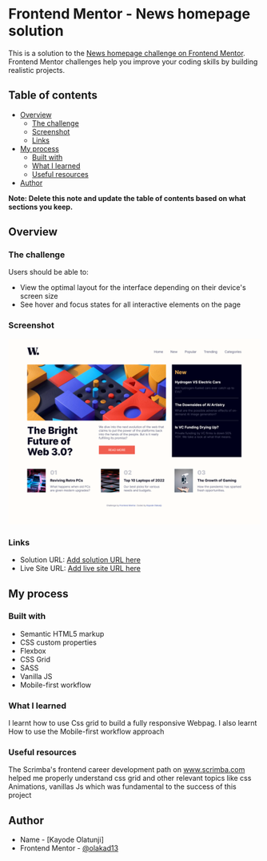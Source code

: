 # Frontend Mentor - News homepage solution

This is a solution to the [News homepage challenge on Frontend Mentor](https://www.frontendmentor.io/challenges/news-homepage-H6SWTa1MFl). Frontend Mentor challenges help you improve your coding skills by building realistic projects. 

## Table of contents

- [Overview](#overview)
  - [The challenge](#the-challenge)
  - [Screenshot](#screenshot)
  - [Links](#links)
- [My process](#my-process)
  - [Built with](#built-with)
  - [What I learned](#what-i-learned)
  - [Useful resources](#useful-resources)
- [Author](#author)

**Note: Delete this note and update the table of contents based on what sections you keep.**

## Overview

### The challenge

Users should be able to:

- View the optimal layout for the interface depending on their device's screen size
- See hover and focus states for all interactive elements on the page

### Screenshot

![](./images/screenshot.png)


### Links

- Solution URL: [Add solution URL here](https://your-solution-url.com)
- Live Site URL: [Add live site URL here](https://your-live-site-url.com)

## My process

### Built with

- Semantic HTML5 markup
- CSS custom properties
- Flexbox
- CSS Grid
- SASS
- Vanilla JS
- Mobile-first workflow

### What I learned

I learnt how to use Css grid to build a fully responsive Webpag. I also learnt How to use the Mobile-first 
workflow approach


### Useful resources
The Scrimba's frontend career development path on www.scrimba.com helped me properly understand css grid and 
other relevant topics like css Animations, vanillas Js which was fundamental to the success of this project


## Author

- Name - [Kayode Olatunji]
- Frontend Mentor - [@olakad13](https://www.frontendmentor.io/profile/olakad13)

